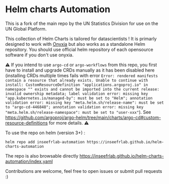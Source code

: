 # Helm charts Automation

This is a fork of the main repo by the UN Statistics Division for use on the UN Global Platform.

This collection of Helm Charts is tailored for datascientists !
It is primarly designed to work with [Onyxia](https://github.com/inseefrlab/onyxia) but also works as a standalone Helm repository.
You should use official helm repository of each opensource software if you don't use onyxia.

:warning: If you intend to use `argo-cd` or `argo-workflows` from this repo, you first have to install and upgrade CRDs manually as it has been disabled here (installing CRDs multiple times fails with error `Error: rendered manifests contain a resource that already exists. Unable to continue with install: CustomResourceDefinition "applications.argoproj.io" in namespace "" exists and cannot be imported into the current release: invalid ownership metadata; label validation error: missing key "app.kubernetes.io/managed-by": must be set to "Helm"; annotation validation error: missing key "meta.helm.sh/release-name": must be set to "argo-cd-446848"; annotation validation error: missing key "meta.helm.sh/release-namespace": must be set to "user-xxx"`). See https://github.com/argoproj/argo-helm/tree/main/charts/argo-cd#custom-resource-definitions for more details. :warning:

To use the repo on helm (version 3+) :

```
helm repo add inseefrlab-automation https://inseefrlab.github.io/helm-charts-automation
```

The repo is also browsable directly https://inseefrlab.github.io/helm-charts-automation/index.yaml

Contributions are welcome, feel free to open issues or submit pull requests :)
